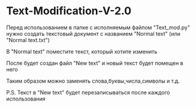 # Text-Modification-V-2.0

Перед использованием в папке с исполняемым файлом "Text_mod.py" нужно создать текстовый документ с названием "Normal text" (или "Normal text.txt")

В "Normal text" поместите текст, который хотите изменить 

После будет создан файл "New text" и новый текст будет помещен в него 

Таким образом можно заменять слова,буквы,числа,символы и т.д.


P.S. Текст в "New text" будет перезаписываться после каждого использования 


